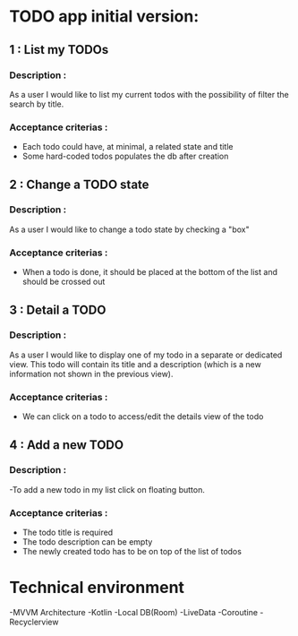 TODO app initial version:
=========================
##  1 : List my TODOs

### Description :
As a user I would like to list my current todos with the possibility of filter the search by title.
### Acceptance criterias :
- Each todo could have, at minimal, a related state and title
- Some hard-coded todos populates the db after creation

## 2 : Change a TODO state

### Description :
As a user I would like to change a todo state by checking a "box"
### Acceptance criterias :
- When a todo is done, it should be placed at the bottom of the list and should be crossed out

## 3 : Detail a TODO

### Description :
As a user I would like to display one of my todo in a separate or dedicated view.
This todo will contain its title and a description (which is a new information not shown in the previous view).
### Acceptance criterias :
- We can click on a todo to access/edit the details view of the todo

## 4 : Add a new TODO

### Description :
 -To add a new todo in my list click on floating button.
### Acceptance criterias :
- The todo title is required
- The todo description can be empty
- The newly created todo has to be on top of the list of todos


# Technical environment
-MVVM Architecture 
-Kotlin
-Local DB(Room)
-LiveData
-Coroutine
-Recyclerview
